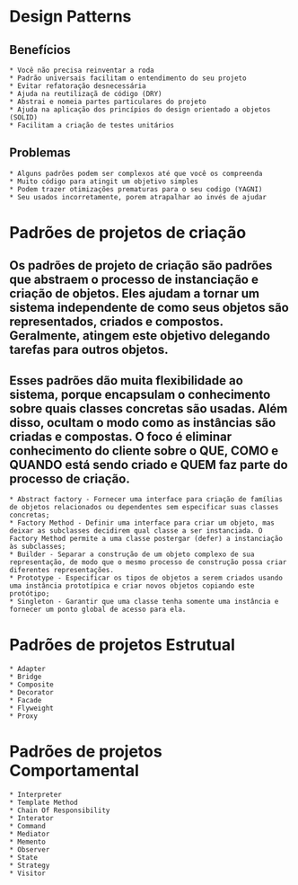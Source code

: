 # Design Patterns

## Benefícios

    * Você não precisa reinventar a roda
    * Padrão universais facilitam o entendimento do seu projeto
    * Evitar refatoração desnecessária
    * Ajuda na reutilizaçã de código (DRY)
    * Abstrai e nomeia partes particulares do projeto
    * Ajuda na aplicação dos princípios do design orientado a objetos (SOLID)
    * Facilitam a criação de testes unitários

## Problemas

    * Alguns padrões podem ser complexos até que você os compreenda
    * Muito código para atingit um objetivo simples
    * Podem trazer otimizações prematuras para o seu codigo (YAGNI)
    * Seu usados incorretamente, porem atrapalhar ao invés de ajudar

# Padrões de projetos de criação
## Os padrões de projeto de criação são padrões que abstraem o processo de instanciação e criação de objetos. Eles ajudam a tornar um sistema independente de como seus objetos são representados, criados e compostos. Geralmente, atingem este objetivo delegando tarefas para outros objetos.

## Esses padrões dão muita flexibilidade ao sistema, porque encapsulam o conhecimento sobre quais classes concretas são usadas. Além disso, ocultam o modo como as instâncias são criadas e compostas. O foco é eliminar conhecimento do cliente sobre o QUE, COMO e QUANDO está sendo criado e QUEM faz parte do processo de criação.  

    * Abstract factory - Fornecer uma interface para criação de famílias de objetos relacionados ou dependentes sem especificar suas classes concretas;
    * Factory Method - Definir uma interface para criar um objeto, mas deixar as subclasses decidirem qual classe a ser instanciada. O Factory Method permite a uma classe postergar (defer) a instanciação às subclasses;
    * Builder - Separar a construção de um objeto complexo de sua representação, de modo que o mesmo processo de construção possa criar diferentes representações.
    * Prototype - Especificar os tipos de objetos a serem criados usando uma instância prototípica e criar novos objetos copiando este protótipo;
    * Singleton - Garantir que uma classe tenha somente uma instância e fornecer um ponto global de acesso para ela.

# Padrões de projetos Estrutual

    * Adapter
    * Bridge
    * Composite
    * Decorator
    * Facade
    * Flyweight
    * Proxy

# Padrões de projetos Comportamental
    
    * Interpreter
    * Template Method
    * Chain Of Responsibility
    * Interator
    * Command
    * Mediator
    * Memento
    * Observer
    * State
    * Strategy
    * Visitor
